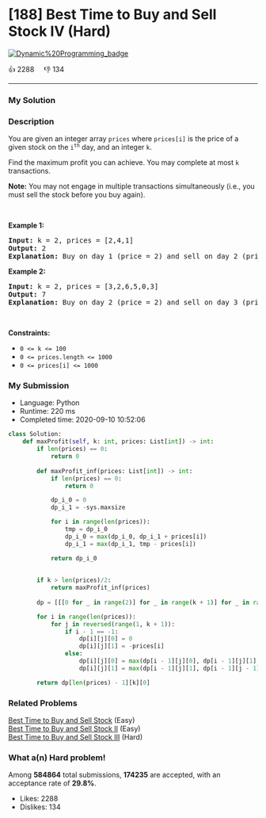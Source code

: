 # [188] Best Time to Buy and Sell Stock IV (Hard)

[![Dynamic%20Programming_badge](https://img.shields.io/badge/topic-Dynamic%20Programming-green.svg)](https://leetcode.com/problems/best-time-to-buy-and-sell-stock-iv/) 

:+1: 2288 &nbsp; &nbsp; :thumbsdown: 134

---

### My Solution


### Description
<p>You are given an integer array <code>prices</code> where <code>prices[i]</code> is the price of a given stock on the <code>i<sup>th</sup></code> day, and an integer <code>k</code>.</p>

<p>Find the maximum profit you can achieve. You may complete at most <code>k</code> transactions.</p>

<p><strong>Note:</strong> You may not engage in multiple transactions simultaneously (i.e., you must sell the stock before you buy again).</p>

<p>&nbsp;</p>
<p><strong>Example 1:</strong></p>

<pre>
<strong>Input:</strong> k = 2, prices = [2,4,1]
<strong>Output:</strong> 2
<strong>Explanation:</strong> Buy on day 1 (price = 2) and sell on day 2 (price = 4), profit = 4-2 = 2.
</pre>

<p><strong>Example 2:</strong></p>

<pre>
<strong>Input:</strong> k = 2, prices = [3,2,6,5,0,3]
<strong>Output:</strong> 7
<strong>Explanation:</strong> Buy on day 2 (price = 2) and sell on day 3 (price = 6), profit = 6-2 = 4. Then buy on day 5 (price = 0) and sell on day 6 (price = 3), profit = 3-0 = 3.
</pre>

<p>&nbsp;</p>
<p><strong>Constraints:</strong></p>

<ul>
	<li><code>0 &lt;= k &lt;= 100</code></li>
	<li><code>0 &lt;= prices.length &lt;= 1000</code></li>
	<li><code>0 &lt;= prices[i] &lt;= 1000</code></li>
</ul>



### My Submission

- Language: Python
- Runtime: 220 ms
- Completed time: 2020-09-10 10:52:06

```Python
class Solution:
    def maxProfit(self, k: int, prices: List[int]) -> int:
        if len(prices) == 0:
            return 0
        
        def maxProfit_inf(prices: List[int]) -> int:
            if len(prices) == 0:
                return 0

            dp_i_0 = 0
            dp_i_1 = -sys.maxsize

            for i in range(len(prices)):
                tmp = dp_i_0
                dp_i_0 = max(dp_i_0, dp_i_1 + prices[i])
                dp_i_1 = max(dp_i_1, tmp - prices[i])

            return dp_i_0
        
        
        if k > len(prices)/2:
            return maxProfit_inf(prices)
            
        dp = [[[0 for _ in range(2)] for _ in range(k + 1)] for _ in range(len(prices))]

        for i in range(len(prices)):
            for j in reversed(range(1, k + 1)):
                if i - 1 == -1:
                    dp[i][j][0] = 0
                    dp[i][j][1] = -prices[i]
                else:
                    dp[i][j][0] = max(dp[i - 1][j][0], dp[i - 1][j][1] + prices[i])
                    dp[i][j][1] = max(dp[i - 1][j][1], dp[i - 1][j - 1][0] - prices[i])

        return dp[len(prices) - 1][k][0]
```


### Related Problems
[Best Time to Buy and Sell Stock](https://leetcode.com/problems/best-time-to-buy-and-sell-stock/) (Easy) <br>
[Best Time to Buy and Sell Stock II](https://leetcode.com/problems/best-time-to-buy-and-sell-stock-ii/) (Easy) <br>
[Best Time to Buy and Sell Stock III](https://leetcode.com/problems/best-time-to-buy-and-sell-stock-iii/) (Hard) <br>



### What a(n) Hard problem!
Among **584864** total submissions, **174235** are accepted, with an acceptance rate of **29.8%**. <br>

- Likes: 2288
- Dislikes: 134

